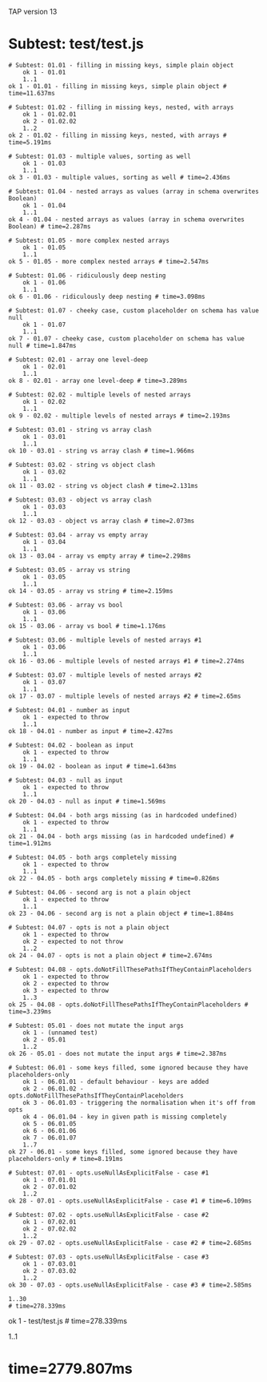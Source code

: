 TAP version 13
# Subtest: test/test.js
    # Subtest: 01.01 - filling in missing keys, simple plain object
        ok 1 - 01.01
        1..1
    ok 1 - 01.01 - filling in missing keys, simple plain object # time=11.637ms
    
    # Subtest: 01.02 - filling in missing keys, nested, with arrays
        ok 1 - 01.02.01
        ok 2 - 01.02.02
        1..2
    ok 2 - 01.02 - filling in missing keys, nested, with arrays # time=5.191ms
    
    # Subtest: 01.03 - multiple values, sorting as well
        ok 1 - 01.03
        1..1
    ok 3 - 01.03 - multiple values, sorting as well # time=2.436ms
    
    # Subtest: 01.04 - nested arrays as values (array in schema overwrites Boolean)
        ok 1 - 01.04
        1..1
    ok 4 - 01.04 - nested arrays as values (array in schema overwrites Boolean) # time=2.287ms
    
    # Subtest: 01.05 - more complex nested arrays
        ok 1 - 01.05
        1..1
    ok 5 - 01.05 - more complex nested arrays # time=2.547ms
    
    # Subtest: 01.06 - ridiculously deep nesting
        ok 1 - 01.06
        1..1
    ok 6 - 01.06 - ridiculously deep nesting # time=3.098ms
    
    # Subtest: 01.07 - cheeky case, custom placeholder on schema has value null
        ok 1 - 01.07
        1..1
    ok 7 - 01.07 - cheeky case, custom placeholder on schema has value null # time=1.847ms
    
    # Subtest: 02.01 - array one level-deep
        ok 1 - 02.01
        1..1
    ok 8 - 02.01 - array one level-deep # time=3.289ms
    
    # Subtest: 02.02 - multiple levels of nested arrays
        ok 1 - 02.02
        1..1
    ok 9 - 02.02 - multiple levels of nested arrays # time=2.193ms
    
    # Subtest: 03.01 - string vs array clash
        ok 1 - 03.01
        1..1
    ok 10 - 03.01 - string vs array clash # time=1.966ms
    
    # Subtest: 03.02 - string vs object clash
        ok 1 - 03.02
        1..1
    ok 11 - 03.02 - string vs object clash # time=2.131ms
    
    # Subtest: 03.03 - object vs array clash
        ok 1 - 03.03
        1..1
    ok 12 - 03.03 - object vs array clash # time=2.073ms
    
    # Subtest: 03.04 - array vs empty array
        ok 1 - 03.04
        1..1
    ok 13 - 03.04 - array vs empty array # time=2.298ms
    
    # Subtest: 03.05 - array vs string
        ok 1 - 03.05
        1..1
    ok 14 - 03.05 - array vs string # time=2.159ms
    
    # Subtest: 03.06 - array vs bool
        ok 1 - 03.06
        1..1
    ok 15 - 03.06 - array vs bool # time=1.176ms
    
    # Subtest: 03.06 - multiple levels of nested arrays #1
        ok 1 - 03.06
        1..1
    ok 16 - 03.06 - multiple levels of nested arrays #1 # time=2.274ms
    
    # Subtest: 03.07 - multiple levels of nested arrays #2
        ok 1 - 03.07
        1..1
    ok 17 - 03.07 - multiple levels of nested arrays #2 # time=2.65ms
    
    # Subtest: 04.01 - number as input
        ok 1 - expected to throw
        1..1
    ok 18 - 04.01 - number as input # time=2.427ms
    
    # Subtest: 04.02 - boolean as input
        ok 1 - expected to throw
        1..1
    ok 19 - 04.02 - boolean as input # time=1.643ms
    
    # Subtest: 04.03 - null as input
        ok 1 - expected to throw
        1..1
    ok 20 - 04.03 - null as input # time=1.569ms
    
    # Subtest: 04.04 - both args missing (as in hardcoded undefined)
        ok 1 - expected to throw
        1..1
    ok 21 - 04.04 - both args missing (as in hardcoded undefined) # time=1.912ms
    
    # Subtest: 04.05 - both args completely missing
        ok 1 - expected to throw
        1..1
    ok 22 - 04.05 - both args completely missing # time=0.826ms
    
    # Subtest: 04.06 - second arg is not a plain object
        ok 1 - expected to throw
        1..1
    ok 23 - 04.06 - second arg is not a plain object # time=1.884ms
    
    # Subtest: 04.07 - opts is not a plain object
        ok 1 - expected to throw
        ok 2 - expected to not throw
        1..2
    ok 24 - 04.07 - opts is not a plain object # time=2.674ms
    
    # Subtest: 04.08 - opts.doNotFillThesePathsIfTheyContainPlaceholders
        ok 1 - expected to throw
        ok 2 - expected to throw
        ok 3 - expected to throw
        1..3
    ok 25 - 04.08 - opts.doNotFillThesePathsIfTheyContainPlaceholders # time=3.239ms
    
    # Subtest: 05.01 - does not mutate the input args
        ok 1 - (unnamed test)
        ok 2 - 05.01
        1..2
    ok 26 - 05.01 - does not mutate the input args # time=2.387ms
    
    # Subtest: 06.01 - some keys filled, some ignored because they have placeholders-only
        ok 1 - 06.01.01 - default behaviour - keys are added
        ok 2 - 06.01.02 - opts.doNotFillThesePathsIfTheyContainPlaceholders
        ok 3 - 06.01.03 - triggering the normalisation when it's off from opts
        ok 4 - 06.01.04 - key in given path is missing completely
        ok 5 - 06.01.05
        ok 6 - 06.01.06
        ok 7 - 06.01.07
        1..7
    ok 27 - 06.01 - some keys filled, some ignored because they have placeholders-only # time=8.191ms
    
    # Subtest: 07.01 - opts.useNullAsExplicitFalse - case #1
        ok 1 - 07.01.01
        ok 2 - 07.01.02
        1..2
    ok 28 - 07.01 - opts.useNullAsExplicitFalse - case #1 # time=6.109ms
    
    # Subtest: 07.02 - opts.useNullAsExplicitFalse - case #2
        ok 1 - 07.02.01
        ok 2 - 07.02.02
        1..2
    ok 29 - 07.02 - opts.useNullAsExplicitFalse - case #2 # time=2.685ms
    
    # Subtest: 07.03 - opts.useNullAsExplicitFalse - case #3
        ok 1 - 07.03.01
        ok 2 - 07.03.02
        1..2
    ok 30 - 07.03 - opts.useNullAsExplicitFalse - case #3 # time=2.585ms
    
    1..30
    # time=278.339ms
ok 1 - test/test.js # time=278.339ms

1..1
# time=2779.807ms
